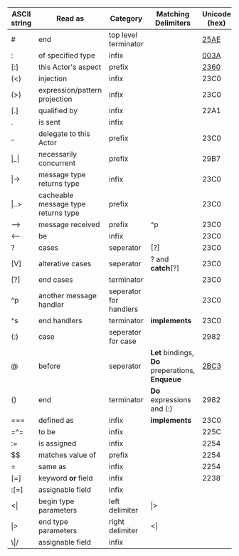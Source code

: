 
|ASCII string      |Read as                             |Category              |Matching Delimiters|Unicode (hex)|
|------------------|------------------------------------|----------------------|-------------------|-------------|
|#                 |end                                 |top level terminator  |                   |[25AE]       |
|:                 |of specified type                   |infix                 |                   |[003A]       |
|[:]               |this Actor's aspect                 |prefix                |                   |[2360]       |
|(<)               |injection                           |infix                 |                   |23C0         |
|(>)               |expression/pattern projection       |infix                 |                   |23C0         |
|[.]               |qualified by                        |infix                 |                   |22A1         |
|.                 |is sent                             |infix                 |                   |             |
|..                |delegate to this Actor              |prefix                |                   |23C0         |
|\|_\|             |necessarily concurrent              |prefix                |                   |29B7         |
|\|->              |message type returns type           |infix                 |                   |23C0         |
|\|..>             |cacheable message type returns type |prefix                |                   |23C0         |
|-->               |message received                    |prefix                |^p                 |23C0         |
|<--               |be                                  |infix                 |                   |23C0         |
|?                 |cases                               |seperator             |[?]                |23C0         |
|[V]               |alterative cases                    |seperator             |? and **catch**[?] |23C0         |
|[?]               |end cases                           |terminator            |                   |23C0         |
|^p                |another message handler             |seperator for handlers|                   |23C0         |
|^s                |end handlers                        |terminator            |**implements**     |23C0         |
|(:)               |case                                |seperator for case    |                   |2982         |
|@     |before                  |seperator             |**Let** bindings, **Do** preperations, **Enqueue**|[2BC3]|
|()                |end                                 |terminator            |**Do** expressions and (:) |2982 |
|===               |defined as                          |infix                 |**implements**     |23C0         |
|=^=               |to be                               |infix                 |                   |225C         |
|:=                |is assigned                         |infix                 |                   |2254         |
|$$                |matches value of                    |prefix                |                   |2254         |
|=                 |same as                             |infix                 |                   |2254         |
|[=]               |keyword **or** field                |infix                 |                   |2238         |
|:[=]              |assignable field                    |infix                 |                   |             |
|<\|               |begin type parameters               |left delimiter        |\|>                |             |
|\|>               |end   type parameters               |right delimiter       |<\|                |             |
|\\\|/             |assignable field                    |infix                 |                   |             |

[25AE]:http://www.fileformat.info/info/unicode/char/25ae/index.htm
[003A]:http://www.fileformat.info/info/unicode/char/003a/index.htm
[2360]:http://www.fileformat.info/info/unicode/char/2360/index.htm
[2BC3]:http://www.fileformat.info/info/unicode/char/2bc3/index.htm
